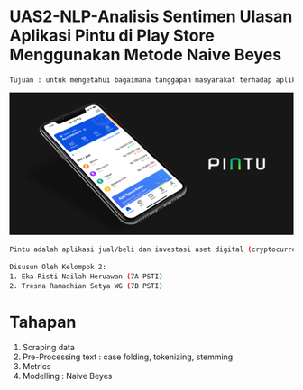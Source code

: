 # UAS2-NLP-Analisis Sentimen Ulasan Aplikasi Pintu di Play Store Menggunakan Metode Naive Beyes

```bash
Tujuan : untuk mengetahui bagaimana tanggapan masyarakat terhadap aplikasi pintu 
```

![logo](Src/logo.png)

```bash 
Pintu adalah aplikasi jual/beli dan investasi aset digital (cryptocurrency) yang mudah, praktis, dan instan di Indonesia.
```

```bash 
Disusun Oleh Kelompok 2: 
1. Eka Risti Nailah Heruawan (7A PSTI)
2. Tresna Ramadhian Setya WG (7B PSTI)
```

# Tahapan 
1. Scraping data
2. Pre-Processing text : case folding, tokenizing, stemming
3. Metrics
4. Modelling : Naive Beyes
